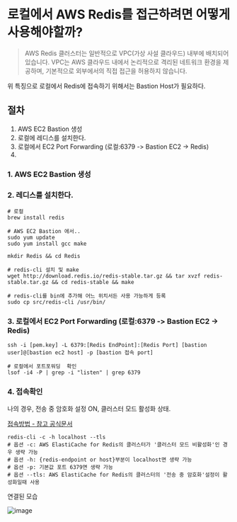 # 로컬에서 AWS Redis를 접근하려면 어떻게 사용해야할까?

> AWS Redis 클러스터는 일반적으로 VPC(가상 사설 클라우드) 내부에 배치되어 있습니다. 
> VPC는 AWS 클라우드 내에서 논리적으로 격리된 네트워크 환경을 제공하며, 기본적으로 외부에서의 직접 접근을 허용하지 않습니다.

위 특징으로 로컬에서 Redis에 접속하기 위해서는 Bastion Host가 필요하다.

## 절차

1. AWS EC2 Bastion 생성
2. 로컬에 레디스를 설치한다.
3. 로컬에서 EC2 Port Forwarding (로컬:6379 -> Bastion EC2 -> Redis)
4. 

### 1. AWS EC2 Bastion 생성

### 2. 레디스를 설치한다.
```
# 로컬
brew install redis

# AWS EC2 Bastion 에서..
sudo yum update
sudo yum install gcc make 

mkdir Redis && cd Redis

# redis-cli 설치 및 make
wget http://download.redis.io/redis-stable.tar.gz && tar xvzf redis-stable.tar.gz && cd redis-stable && make

# redis-cli를 bin에 추가해 어느 위치서든 사용 가능하게 등록
sudo cp src/redis-cli /usr/bin/
```

### 3. 로컬에서 EC2 Port Forwarding (로컬:6379 -> Bastion EC2 -> Redis)
```
ssh -i [pem.key] -L 6379:[Redis EndPoint]:[Redis Port] [bastion user]@[bastion ec2 host] -p [bastion 접속 port]

# 로컬에서 포트포워딩  확인
lsof -i4 -P | grep -i "listen" | grep 6379
```

### 4. 접속확인
나의 경우, 전송 중 암호화 설정 ON, 클러스터 모드 활성화 상태.

[접속방법 - 참고 공식문서](https://docs.aws.amazon.com/ko_kr/AmazonElastiCache/latest/red-ug/GettingStarted.ConnectToCacheNode.html)

```
redis-cli -c -h localhost --tls
# 옵션 -c: AWS ElastiCache for Redis의 클러스터가 '클러스터 모드 비활성화'인 경우 생략 가능
# 옵션 -h: {redis-endpoint or host}부분이 localhost면 생략 가능
# 옵션 -p: 기본값 포트 6379면 생략 가능
# 옵션 --tls: AWS ElastiCache for Redis의 클러스터의 '전송 중 암호화'설정이 활성화일때 사용
```

연결된 모습 

![image](https://github.com/kakjzi/kakjzi/assets/82758364/96937fda-5f24-4d41-8d67-c1498c09a8b2)